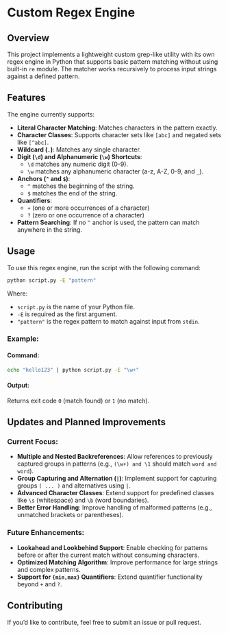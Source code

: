 # Custom Regex Engine

## Overview
This project implements a lightweight custom grep-like utility with its own regex engine in Python that supports basic pattern matching without using built-in `re` module. The matcher works recursively to process input strings against a defined pattern.

## Features
The engine currently supports:
- **Literal Character Matching**: Matches characters in the pattern exactly.
- **Character Classes**: Supports character sets like `[abc]` and negated sets like `[^abc]`.
- **Wildcard (`.`)**: Matches any single character.
- **Digit (`\d`) and Alphanumeric (`\w`) Shortcuts**:
  - `\d` matches any numeric digit (0-9).
  - `\w` matches any alphanumeric character (a-z, A-Z, 0-9, and `_`).
- **Anchors (`^` and `$`)**:
  - `^` matches the beginning of the string.
  - `$` matches the end of the string.
- **Quantifiers**:
  - `+` (one or more occurrences of a character)
  - `?` (zero or one occurrence of a character)
- **Pattern Searching**: If no `^` anchor is used, the pattern can match anywhere in the string.

## Usage
To use this regex engine, run the script with the following command:
```sh
python script.py -E "pattern"
```
Where:
- `script.py` is the name of your Python file.
- `-E` is required as the first argument.
- `"pattern"` is the regex pattern to match against input from `stdin`.

### Example:
#### Command:
```sh
echo "hello123" | python script.py -E "\w+"
```
#### Output:
Returns exit code `0` (match found) or `1` (no match).

## Updates and Planned Improvements
### Current Focus:
- **Multiple and Nested Backreferences**: Allow references to previously captured groups in patterns (e.g., `(\w+) and \1` should match `word and word`).
- **Group Capturing and Alternation (`|`)**: Implement support for capturing groups `( ... )` and alternatives using `|`.
- **Advanced Character Classes**: Extend support for predefined classes like `\s` (whitespace) and `\b` (word boundaries).
- **Better Error Handling**: Improve handling of malformed patterns (e.g., unmatched brackets or parentheses).

### Future Enhancements:
- **Lookahead and Lookbehind Support**: Enable checking for patterns before or after the current match without consuming characters.
- **Optimized Matching Algorithm**: Improve performance for large strings and complex patterns.
- **Support for `{min,max}` Quantifiers**: Extend quantifier functionality beyond `+` and `?`.

## Contributing
If you’d like to contribute, feel free to submit an issue or pull request.